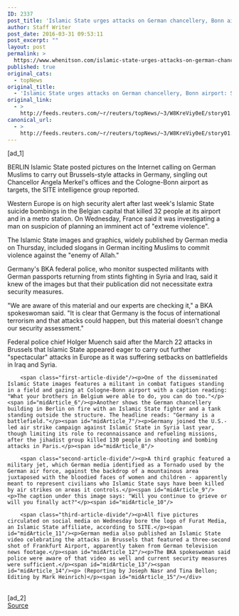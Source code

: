 ```yaml
---
ID: 2337
post_title: 'Islamic State urges attacks on German chancellery, Bonn airport: SITE group'
author: Staff Writer
post_date: 2016-03-31 09:53:11
post_excerpt: ""
layout: post
permalink: >
  https://www.whenitson.com/islamic-state-urges-attacks-on-german-chancellery-bonn-airport-site-group/
published: true
original_cats:
  - topNews
original_title:
  - 'Islamic State urges attacks on German chancellery, Bonn airport: SITE group'
original_link:
  - >
    http://feeds.reuters.com/~r/reuters/topNews/~3/W8KreViy0eE/story01.htm
canonical_url:
  - >
    http://feeds.reuters.com/~r/reuters/topNews/~3/W8KreViy0eE/story01.htm
---
```

 [ad_1]
<br><div id="articleText">
<span id="midArticle_start"/>

<span class="focusParagraph" readability="6"><p><span class="articleLocation">BERLIN</span> Islamic State posted pictures on the Internet calling on German Muslims to carry out Brussels-style attacks in Germany, singling out Chancellor Angela Merkel's offices and the Cologne-Bonn airport as targets, the SITE intelligence group reported.</p></span><span id="midArticle_0"/><p>Western Europe is on high security alert after last week's Islamic State suicide bombings in the Belgian capital that killed 32 people at its airport and in a metro station. On Wednesday, France said it was investigating a man on suspicion of planning an imminent act of "extreme violence".</p><span id="midArticle_1"/><p>The Islamic State images and graphics, widely published by German media on Thursday, included slogans in German inciting Muslims to commit violence against the "enemy of Allah."</p><span id="midArticle_2"/><p>Germany's BKA federal police, who monitor suspected militants with German passports returning from stints fighting in Syria and Iraq, said it knew of the images but that their publication did not necessitate extra security measures. </p><span id="midArticle_3"/><p>"We are aware of this material and our experts are checking it," a BKA spokeswoman said. "It is clear that Germany is the focus of international terrorism and that attacks could happen, but this material doesn't change our security assessment." </p><span id="midArticle_4"/><p>Federal police chief Holger Muench said after the March 22 attacks in Brussels that Islamic State appeared eager to carry out further "spectacular" attacks in Europe as it was suffering setbacks on battlefields in Iraq and Syria.   </p><span id="midArticle_5"/>
        
        <span class="first-article-divide"/><p>One of the disseminated Islamic State images features a militant in combat fatigues standing in a field and gazing at Cologne-Bonn airport with a caption reading: "What your brothers in Belgium were able to do, you can do too."</p><span id="midArticle_6"/><p>Another shows the German chancellery building in Berlin on fire with an Islamic State fighter and a tank standing outside the structure. The headline reads: "Germany is a battlefield."</p><span id="midArticle_7"/><p>Germany joined the U.S.-led air strike campaign against Islamic State in Syria last year, though limiting its role to reconnaissance and refueling missions, after the jihadist group killed 130 people in shooting and bombing attacks in Paris.</p><span id="midArticle_8"/>
        
        <span class="second-article-divide"/><p>A third graphic featured a military jet, which German media identified as a Tornado used by the German air force, against the backdrop of a mountainous area juxtaposed with the bloodied faces of women and children - apparently meant to represent civilians who Islamic State says have been killed by air strikes on areas it controls.</p><span id="midArticle_9"/><p>The caption under this image says: "Will you continue to grieve or will you finally act?"</p><span id="midArticle_10"/>
        
        <span class="third-article-divide"/><p>All five pictures circulated on social media on Wednesday bore the logo of Furat Media, an Islamic State affiliate, according to SITE.</p><span id="midArticle_11"/><p>German media also published an Islamic State video celebrating the attacks in Brussels that featured a three-second shot of Frankfurt Airport, apparently taken from German television news footage.</p><span id="midArticle_12"/><p>The BKA spokeswoman said police were aware of that video as well and current security measures were sufficient.</p><span id="midArticle_13"/><span id="midArticle_14"/><p> (Reporting by Joseph Nasr and Tina Bellon; Editing by Mark Heinrich)</p><span id="midArticle_15"/></div>
<br>[ad_2]
<br><a href="http://feeds.reuters.com/~r/reuters/topNews/~3/W8KreViy0eE/story01.htm">Source </a>